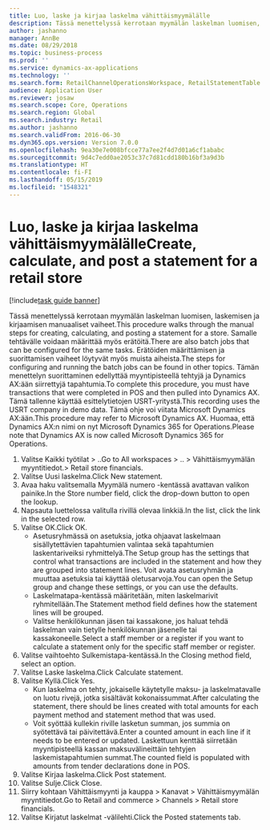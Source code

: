 ```yaml
---
title: Luo, laske ja kirjaa laskelma vähittäismyymälälle
description: Tässä menettelyssä kerrotaan myymälän laskelman luomisen, laskemisen ja kirjaamisen manuaaliset vaiheet.
author: jashanno
manager: AnnBe
ms.date: 08/29/2018
ms.topic: business-process
ms.prod: ''
ms.service: dynamics-ax-applications
ms.technology: ''
ms.search.form: RetailChannelOperationsWorkspace, RetailStatementTable
audience: Application User
ms.reviewer: josaw
ms.search.scope: Core, Operations
ms.search.region: Global
ms.search.industry: Retail
ms.author: jashanno
ms.search.validFrom: 2016-06-30
ms.dyn365.ops.version: Version 7.0.0
ms.openlocfilehash: 9ea30e7e008bfcce77a7ee2f4d7d01a6cf1ababc
ms.sourcegitcommit: 9d4c7edd0ae2053c37c7d81cdd180b16bf3a9d3b
ms.translationtype: HT
ms.contentlocale: fi-FI
ms.lasthandoff: 05/15/2019
ms.locfileid: "1548321"
---
```

# <a name="create-calculate-and-post-a-statement-for-a-retail-store"></a><span data-ttu-id="ce768-103">Luo, laske ja kirjaa laskelma vähittäismyymälälle</span><span class="sxs-lookup"><span data-stu-id="ce768-103">Create, calculate, and post a statement for a retail store</span></span>

[!include[task guide banner](../includes/task-guide-banner.md)]

<span data-ttu-id="ce768-104">Tässä menettelyssä kerrotaan myymälän laskelman luomisen, laskemisen ja kirjaamisen manuaaliset vaiheet.</span><span class="sxs-lookup"><span data-stu-id="ce768-104">This procedure walks through the manual steps for creating, calculating, and posting a statement for a store.</span></span> <span data-ttu-id="ce768-105">Samalle tehtävälle voidaan määrittää myös erätöitä.</span><span class="sxs-lookup"><span data-stu-id="ce768-105">There are also batch jobs that can be configured for the same tasks.</span></span> <span data-ttu-id="ce768-106">Erätöiden määrittämisen ja suorittamisen vaiheet löytyvät myös muista aiheista.</span><span class="sxs-lookup"><span data-stu-id="ce768-106">The steps for configuring and running the batch jobs can be found in other topics.</span></span> <span data-ttu-id="ce768-107">Tämän menettelyn suorittaminen edellyttää myyntipisteellä tehtyjä ja Dynamics AX:ään siirrettyjä tapahtumia.</span><span class="sxs-lookup"><span data-stu-id="ce768-107">To complete this procedure, you must have transactions that were completed in POS and then pulled into Dynamics AX.</span></span> <span data-ttu-id="ce768-108">Tämä tallenne käyttää esittelytietojen USRT-yritystä.</span><span class="sxs-lookup"><span data-stu-id="ce768-108">This recording uses the USRT company in demo data.</span></span> <span data-ttu-id="ce768-109">Tämä ohje voi viitata Microsoft Dynamics AX:ään.</span><span class="sxs-lookup"><span data-stu-id="ce768-109">This procedure may refer to Microsoft Dynamics AX.</span></span> <span data-ttu-id="ce768-110">Huomaa, että Dynamics AX:n nimi on nyt Microsoft Dynamics 365 for Operations.</span><span class="sxs-lookup"><span data-stu-id="ce768-110">Please note that Dynamics AX is now called Microsoft Dynamics 365 for Operations.</span></span>

1. <span data-ttu-id="ce768-111">Valitse Kaikki työtilat > ..</span><span class="sxs-lookup"><span data-stu-id="ce768-111">Go to All workspaces > ..</span></span> <span data-ttu-id="ce768-112">> Vähittäismyymälän myyntitiedot.</span><span class="sxs-lookup"><span data-stu-id="ce768-112">> Retail store financials.</span></span>
2. <span data-ttu-id="ce768-113">Valitse Uusi laskelma.</span><span class="sxs-lookup"><span data-stu-id="ce768-113">Click New statement.</span></span>
3. <span data-ttu-id="ce768-114">Avaa haku valitsemalla Myymälä numero -kentässä avattavan valikon painike.</span><span class="sxs-lookup"><span data-stu-id="ce768-114">In the Store number field, click the drop-down button to open the lookup.</span></span>
4. <span data-ttu-id="ce768-115">Napsauta luettelossa valitulla rivillä olevaa linkkiä.</span><span class="sxs-lookup"><span data-stu-id="ce768-115">In the list, click the link in the selected row.</span></span>
5. <span data-ttu-id="ce768-116">Valitse OK.</span><span class="sxs-lookup"><span data-stu-id="ce768-116">Click OK.</span></span>
    * <span data-ttu-id="ce768-117">Asetusryhmässä on asetuksia, jotka ohjaavat laskelmaan sisällytettävien tapahtumien valintaa sekä tapahtumien laskentariveiksi ryhmittelyä.</span><span class="sxs-lookup"><span data-stu-id="ce768-117">The Setup group has the settings that control what transactions are included in the statement and how they are grouped into statement lines.</span></span> <span data-ttu-id="ce768-118">Voit avata asetusryhmän ja muuttaa asetuksia tai käyttää oletusarvoja.</span><span class="sxs-lookup"><span data-stu-id="ce768-118">You can open the Setup group and change these settings, or you can use the defaults.</span></span>  
    * <span data-ttu-id="ce768-119">Laskelmatapa-kentässä määritetään, miten laskelmarivit ryhmitellään.</span><span class="sxs-lookup"><span data-stu-id="ce768-119">The Statement method field defines how the statement lines will be grouped.</span></span>  
    * <span data-ttu-id="ce768-120">Valitse henkilökunnan jäsen tai kassakone, jos haluat tehdä laskelman vain tietylle henkilökunnan jäsenelle tai kassakoneelle.</span><span class="sxs-lookup"><span data-stu-id="ce768-120">Select a staff member or a register if you want to calculate a statement only for the specific staff member or register.</span></span>  
6. <span data-ttu-id="ce768-121">Valitse vaihtoehto Sulkemistapa-kentässä.</span><span class="sxs-lookup"><span data-stu-id="ce768-121">In the Closing method field, select an option.</span></span>
7. <span data-ttu-id="ce768-122">Valitse Laske laskelma.</span><span class="sxs-lookup"><span data-stu-id="ce768-122">Click Calculate statement.</span></span>
8. <span data-ttu-id="ce768-123">Valitse Kyllä.</span><span class="sxs-lookup"><span data-stu-id="ce768-123">Click Yes.</span></span>
    * <span data-ttu-id="ce768-124">Kun laskelma on tehty, jokaiselle käytetylle maksu- ja laskelmatavalle on luotu rivejä, jotka sisältävät kokonaissummat.</span><span class="sxs-lookup"><span data-stu-id="ce768-124">After calculating the statement, there should be lines created with total amounts for each payment method and statement method that was used.</span></span>  
    * <span data-ttu-id="ce768-125">Voit syöttää kullekin riville lasketun summan, jos summia on syötettävä tai päivitettävä.</span><span class="sxs-lookup"><span data-stu-id="ce768-125">Enter a counted amount in each line if it needs to be entered or updated.</span></span> <span data-ttu-id="ce768-126">Laskettuun kenttää siirretään myyntipisteellä kassan maksuvälineittäin tehtyjen laskemistapahtumien summat.</span><span class="sxs-lookup"><span data-stu-id="ce768-126">The counted field is populated with amounts from tender declarations done in POS.</span></span>  
9. <span data-ttu-id="ce768-127">Valitse Kirjaa laskelma.</span><span class="sxs-lookup"><span data-stu-id="ce768-127">Click Post statement.</span></span>
10. <span data-ttu-id="ce768-128">Valitse Sulje.</span><span class="sxs-lookup"><span data-stu-id="ce768-128">Click Close.</span></span>
11. <span data-ttu-id="ce768-129">Siirry kohtaan Vähittäismyynti ja kauppa > Kanavat > Vähittäismyymälän myyntitiedot.</span><span class="sxs-lookup"><span data-stu-id="ce768-129">Go to Retail and commerce > Channels > Retail store financials.</span></span>
12. <span data-ttu-id="ce768-130">Valitse Kirjatut laskelmat -välilehti.</span><span class="sxs-lookup"><span data-stu-id="ce768-130">Click the Posted statements tab.</span></span>

